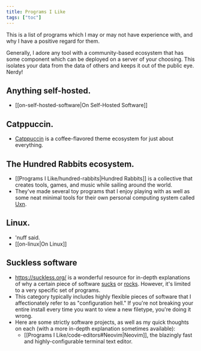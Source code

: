 ```yaml
---
title: Programs I Like
tags: ["toc"]
---
```

This is a list of programs which I may or may not have experience with, and why I have a positive regard for them. 

Generally, I adore any tool with a community-based ecosystem that has some component which can be deployed on a server of your choosing. This isolates your data from the data of others and keeps it out of the public eye. Nerdy!

## Anything self-hosted.
- [[on-self-hosted-software|On Self-Hosted Software]]
## Catppuccin.
- [Catppuccin](https://github.com/catppuccin) is a coffee-flavored theme ecosystem for just about everything. 
## The Hundred Rabbits ecosystem.
- [[Programs I Like/hundred-rabbits|Hundred Rabbits]] is a collective that creates tools, games, and music while sailing around the world.
- They've made several toy programs that I enjoy playing with as well as some neat minimal tools for their own personal computing system called [Uxn](https://100r.co/site/uxn.html).
## Linux.
- 'nuff said.
- [[on-linux|On Linux]]
## Suckless software
- https://suckless.org/ is a wonderful resource for in-depth explanations of why a certain piece of software [sucks](https://suckless.org/sucks/) or [rocks](https://suckless.org/rocks/). However, it's limited to a very specific set of programs. 
- This category typically includes highly flexible pieces of software that I affectionately refer to as "configuration hell." If you're not breaking your entire install every time you want to view a new filetype, you're doing it wrong.
- Here are some strictly software projects, as well as my quick thoughts on each (with a more in-depth explanation sometimes available):
	- [[Programs I Like/code-editors#Neovim|Neovim]], the blazingly fast and highly-configurable terminal text editor. 